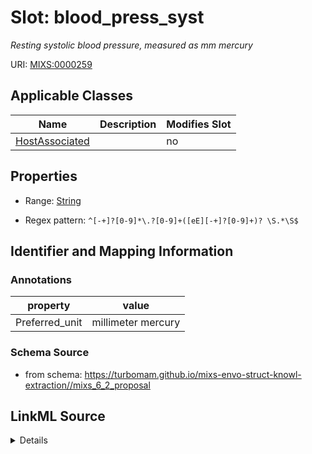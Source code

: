# Slot: blood_press_syst


_Resting systolic blood pressure, measured as mm mercury_



URI: [MIXS:0000259](https://w3id.org/mixs/0000259)



<!-- no inheritance hierarchy -->




## Applicable Classes

| Name | Description | Modifies Slot |
| --- | --- | --- |
[HostAssociated](HostAssociated.md) |  |  no  |







## Properties

* Range: [String](String.md)

* Regex pattern: `^[-+]?[0-9]*\.?[0-9]+([eE][-+]?[0-9]+)? \S.*\S$`





## Identifier and Mapping Information





### Annotations

| property | value |
| --- | --- |
| Preferred_unit | millimeter mercury |



### Schema Source


* from schema: https://turbomam.github.io/mixs-envo-struct-knowl-extraction//mixs_6_2_proposal




## LinkML Source

<details>
```yaml
name: blood_press_syst
annotations:
  Preferred_unit:
    tag: Preferred_unit
    value: millimeter mercury
description: Resting systolic blood pressure, measured as mm mercury
title: host blood pressure systolic
notes:
- host
- host.
- pressure
from_schema: https://turbomam.github.io/mixs-envo-struct-knowl-extraction//mixs_6_2_proposal
rank: 1000
slot_uri: MIXS:0000259
multivalued: false
alias: blood_press_syst
domain_of:
- HostAssociated
range: string
required: false
recommended: false
pattern: ^[-+]?[0-9]*\.?[0-9]+([eE][-+]?[0-9]+)? \S.*\S$

```
</details>